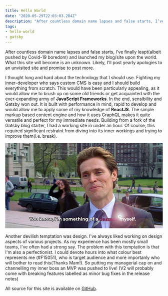 ```yaml
---
title: Hello World
date: "2020-05-29T22:03:03.284Z"
description: "After countless domain name lapses and false starts, I’ve finally leapt(albeit pushed by Covid-19 boredom) and launched my blog/site upon the world. What this site will become is an unknown. Likely, I’ll post yearly apologies to an unvisited site and promise to post more."
tags:
- hello-world
- gatsby
---
```


After countless domain name lapses and false starts, I've finally leapt(albeit pushed by Covid-19 boredom) and launched my blog/site upon the world. What this site will become is an unknown. Likely, I'll post yearly apologies to an unvisited site and promise to post more.

I thought long and hard about the technology that I should use. Fighting my inner-developer who says custom CMS is easy and I should build everything from scratch. This would have been particularly appealing, as it would allow me to brush up on some old friends or get acquainted with the ever-expanding army of **JavaScript Frameworks**. In the end, sensibility and Gatsby won out. It is built with performance in mind, rapid to develop and would allow me to apply some of my knowledge of **ReactJS**. The simple markup based content engine and how it uses GraphQL makes it quite versatile and perfect for my immediate needs. Building from a fork of the Gatsby blog starter, I had a working site in under an hour. Of course, this required significant restraint from diving into its inner workings and trying to improve them(i.e. break).

![Designer Meme](./designer.meme.jpg)

Another devilish temptation was design. I've always liked working on design aspects of various projects. As my experience has been mostly small teams, I've often had a strong say. The problem with this temptation is that I'm also a perfectionist. I could devote hours into what colour best represents me (#F15051), who is target audience and more importanly who will bother to read this(Thanks Mam!). So putting my managerial cap on and channelling my inner boss an MVP was pushed to live! (V2 will probably come with breaking features labelled as minor bug fixes in the release notes)

All source for this site is available on [GitHub](https://github.com/loguek/coderadical). 

  


